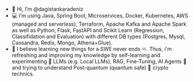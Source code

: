 - 👋 Hi, I’m @dagistankaradeniz
- :computer: I’m using Java, Spring Boot, Microservices, Docker, Kubernetes, AWS (managed and serverless), Terraform, Apache Kafka and Apache Spark as well as Python, Flask, FastAPI and Scikit Learn (Regression, Classifidation and Evaluation) with different DB types (Postgres, Mysql, Cassandra, Redis, Mongo, Athena+Glue).
- 🌱 I believe learning new things for a SWE never ends :infinity:. Thus, i'm refreshing and improving my knowledge by self-learning and experimenting :brain: LLMs (e.g. Local LLMs), RAG, Fine-Tuning, AI Agents :robot: and trying to understand Post-quantum (quantum safe) :closed_lock_with_key: crypto technics.


<!---
dagistankaradeniz/dagistankaradeniz is a ✨ special ✨ repository because its `README.md` (this file) appears on your GitHub profile.
You can click the Preview link to take a look at your changes.
--->

